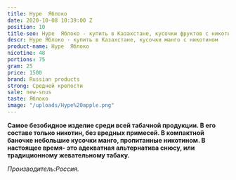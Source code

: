 ```yaml
---
title: Hype  Яблоко
date: 2020-10-08 10:39:00 Z
position: 10
title-seo: Hype  Яблоко - купить в Казахстане, кусочки фруктов с никотином
descr: Hype Яблоко - купить в Казахстане, кусочки манго с никотином
product-name: Hype  Яблоко
nicotine: 48
portions: 75
gram: 25
price: 1500
brand: Russian products
strong: Средней крепости
sale: new-snus
taste: Яблоко
image: "/uploads/Hype%20apple.png"
---
```


**Самое безобидное изделие среди всей табачной продукции. В его составе только  никотин, без вредных примесей.
В компактной баночке небольшие кусочки манго, пропитанные никотином.
В настоящее время- это адекватная альтернатива снюсу, или традиционному жевательному табаку.**
 
*Производитель:Россия.*
